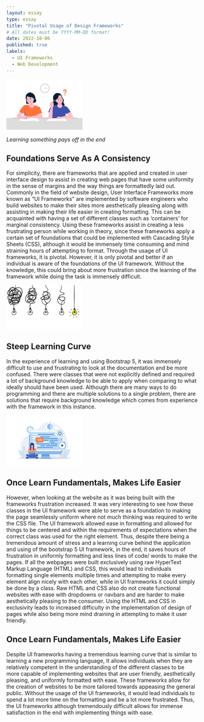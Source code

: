 ```yaml
---
layout: essay
type: essay
title: "Pivotal Usage of Design Frameworks"
# All dates must be YYYY-MM-DD format!
date: 2022-10-06
published: true
labels:
  - UI Frameworks
  - Web Development
---
```


<img width="200px" class="rounded float-start pe-4" src="../img/Fundamentals.jpeg">

*Learning something pays off in the end*

## Foundations Serve As A Consistency  

For simplicity, there are frameworks that are applied and created in user interface design to assist in creating web pages that have some uniformity in the sense of margins and the way things are formattedly laid out. Commonly in the field of website design, User Interface Frameworks more known as “UI Frameworks” are implemented by software engineers who build websites to make their sites more aesthetically pleasing along with assisting in making their life easier in creating formatting. This can be acquainted with having a set of different classes such as ‘containers’ for marginal consistency. Using these frameworks assist in creating a less frustrating person while working in theory, since these frameworks apply a certain set of foundations that could be implemented with Cascading Style Sheets (CSS), although it would be immensely time consuming and mind straining hours of attempting to format. Through the usage of UI frameworks, it is pivotal. However, it is only pivotal and better if an individual is aware of the foundations of the UI framework. Without the knowledge, this could bring about more frustration since the learning of the framework while doing the task is immensely difficult. 

<img width="200px" class="rounded float-start pe-4" src="../img/Learning-Curve.jpeg">

## Steep Learning Curve 

In the experience of learning and using Bootstrap 5, it was immensely difficult to use and frustrating to look at the documentation and be more confused. There were classes that were not explicitly defined and required a lot of background knowledge to be able to apply when comparing to what ideally should have been used. Although there are many ways to do programming and there are multiple solutions to a single problem, there are solutions that require background knowledge which comes from experience with the framework in this instance. 

<img width="200px" class="rounded float-start pe-4" src="../img/UI-Frameworks.jpeg">

## Once Learn Fundamentals, Makes Life Easier 

However, when looking at the website as it was being built with the frameworks frustration increased. It was very interesting to see how these classes in the UI framework were able to serve as a foundation to making the page seamlessly uniform where not much thinking was required to write the CSS file. The UI framework allowed ease in formatting and allowed for things to be centered and within the requirements of expectations when the correct class was used for the right element. Thus, despite there being a tremendous amount of stress and a learning curve behind the application and using of the bootstrap 5 UI framework, in the end, it saves hours of frustration in uniformly formatting and less lines of code/ words to make the pages. 
If all the webpages were built exclusively using raw HyperText Markup Language (HTML) and CSS, this would lead to individuals formatting single elements multiple times and attempting to make every element align nicely with each other, while in UI frameworks it could simply be done by a class. Raw HTML and CSS also do not create functional websites with ease with dropdowns or navbars and are harder to make aesthetically pleasing to the consumer. Using the HTML and CSS in exclusivity leads to  increased difficulty in the implementation of design of pages while also being more mind draining in attempting to make it user friendly. 

## Once Learn Fundamentals, Makes Life Easier 

Despite UI frameworks having a tremendous learning curve that is similar to learning a new programming language, It allows individuals when they are relatively competent in the understanding of the different classes to be more capable of implementing websites that are user friendly, aesthetically pleasing, and uniformly formatted with ease. These frameworks allow for the creation of websites to be more tailored towards appeasing the general public. Without the usage of the UI frameworks, it would lead individuals to spend a lot more time on the formatting and be a lot more frustrated. Thus, the UI frameworks although tremendously difficult allows for immense satisfaction in the end with implementing things with ease. 
